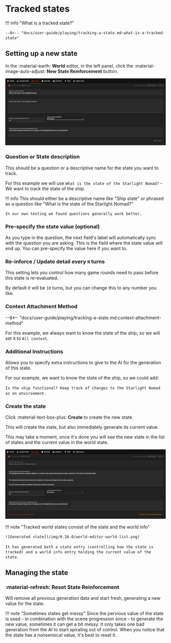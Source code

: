 # Tracked states

!!! info "What is a tracked state?"

    --8<-- "docs/user-guide/playing/tracking-a-state.md:what-is-a-tracked-state"

## Setting up a new state
In the :material-earth: **World** editor, in the left panel, click the :material-image-auto-adjust: **New State Reinforcement** button.

<!-- --8<-- [start:new-state] -->
![World states tab](/img/0.26.0/world-editor-world-state-new-1.png)

### Question or State description

This should be a question or a descriptive name for the state you want to track.

For this example we will use `What is the state of the Starlight Nomad?` - We want to track the state of the ship.

!!! info
    This should either be a descriptive name like "Ship state" or phrased as a question like "What is the state of the Starlight Nomad?"

    In our own testing we found questions generally work better.

### Pre-specify the state value (optional)

As you type in the question, the next field's label will automatically sync with the question you are asking. This is the field where the state value will end up. You can pre-specify the value here if you want to.

### Re-inforce / Update detail every `N` turns

This setting lets you control how many game rounds need to pass before this state is re-evaluated.

By default it will be `10` turns, but you can change this to any number you like.

### Context Attachment Method

--8<-- "docs/user-guide/playing/tracking-a-state.md:context-attachment-method"

For this example, we always want to know the state of the ship, so we will set it to `All context`.

### Additional Instructions

Allows you to specify extra instructions to give to the AI for the generation of this state.

For our example, we want to know the state of the ship, so we could add:

`Is the ship functional? Keep track of changes to the Starlight Nomad as an environment.`

### Create the state

Click :material-text-box-plus: **Create** to create the new state.

This will create the state, but also immediately generate its current value.

This may take a moment, once it's done you will see the new state in the list of states and the current value in the world state.


![Generated state](/img/0.26.0/world-editor-world-state-new-2.png)

!!! note "Tracked world states consist of the state and the world info"

    ![Generated state](/img/0.26.0/world-editor-world-list.png)

    It has generated both a state entry (controlling how the state is tracked) and a world info entry holding the current value of the state.
<!-- --8<-- [end:new-state] -->
## Managing the state

### :material-refresh: Reset State Reinforcement

Will remove all previous generation data and start fresh, generating a new value for the state.

!!! note "Sometimes states get messy"
    Since the pervious value of the state is used - in combination with the scene progression since - to generate the new value, sometimes it can get a bit messy. It only takes one bad generation from the AI to start spiraling out of control. When you notice that the state has a nonsensical value, it's best to reset it.
